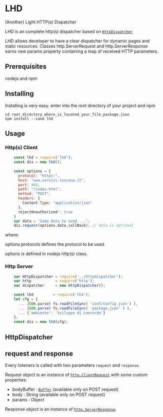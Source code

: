 # LHD
(Another) Light HTTP(s) Dispatcher

LHD is an complete http(s) dispatcher based on [`HttpDispatcher`](https://github.com/alberto-bottarini/httpdispatcher)

LHD allows developer to have a clear dispatcher for dynamic pages and static resources. Classes http.ServerRequest and http.ServerResponse earns new params property containing a map of received HTTP parameters.

## Prerequisites

nodejs and npm

## Installing

Installing is very easy.
enter into the root directory of your project and npm

```
cd root_directory_where_is_located_your_file_package.json
npm install --save lhd
```

## Usage

### Http(s) Client

```js
    const lhd = require('lhd');
    const dis = new lhd();
    
    const options = {
      protocol: "https:",
      host: "www.servizi.toscana.it",
      port: 443,
      path: "/index.html",
      method: "POST",
      headers: {
        Content-Type: "application/json"
      },
      rejectUnauthorized": true
    }
    var data = 'Samo data to send ...';
    dis.request(options,data,callBack); // data is optional
```

where:

options.protocols defines the protocol to be used.

options is defined in nodejs http(s) class.


### Http Server

```js
    var HttpDispatcher = require('../httpdispatcher');
    var http           = require('http');
    var dispatcher     = new HttpDispatcher();
    
    const lhd         = require('lhd');
    let cfg = {
      ... JSON.parse( fs.readFileSync( 'conf/config.json') ),
      ... JSON.parse( fs.readFileSync( 'package.json' ) ),
      ... {'ambiente': 'Sviluppo di Leonardo'}
    };
    const dis = new lhd(cfg);
```


## HttpDispatcher


request and response
---------

Every listeners is called with two parameters `request` and `response`.

Request object is an instance of [`http.ClientRequest`](https://nodejs.org/api/http.html#http_class_http_clientrequest) with some custom properties:

- bodyBuffer : [`Buffer`](https://nodejs.org/api/buffer.html#buffer_class_buffer) (available only on POST request)
- body : String (available only on POST request)
- params : Object

Response object is an instance of [`http.ServerResponse`](https://nodejs.org/api/http.html#http_class_http_serverresponse).
